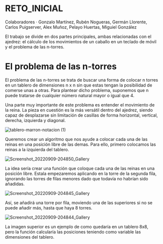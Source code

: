 # RETO_INICIAL

Colaboradores
· Gonzalo Martínez, Rubén Nogueras, Germán Llorente, Carlos Puigserver, Alex Muñoz, Pelayo Huertas, Miguiel González

El trabajo se divide en dos partes principales, ambas relacionadas con el ajedrez: el cálculo de los movimientos de un caballo en un teclado de móvil y el problema de las n-torres.

# El problema de las n-torres

El problema de las n-torres se trata de buscar una forma de colocar n torres en un tablero de dimensiones n x n sin que estas tengan la posibilidad de comerse unas a otras. Para plantear dicho problema, suponemos que n puede tratarse de cualquier número natural mayor o igual que 4.

Una parte muy importante de este problema es entender el movimiento de la reina. La pieza en cuestión es la más versátil dentro del ajedrez, siendo capaz de desplazarse sin limitación de casillas de forma horizontal, vertical, derecha, izquierda y diagonal.

![tablero-marron-notacion (1)](https://user-images.githubusercontent.com/91720991/189424786-e39c9a33-f8ba-4b27-8933-4fae6e1c7806.png)

Queremos crear un algoritmo que nos ayude a colocar cada una de las reinas en una posición libre de las demas. Para ello, primero colocamos las reinas a la izquierda del tablero.

![Screenshot_20220909-204850_Gallery](https://user-images.githubusercontent.com/91720991/189425131-ea98d4d4-3c0b-43e3-9061-f09bf1e58911.jpg)

La idea sería crear una función que coloque cada una de las reinas en una posición libre. Estala empezaremos aplicando en la torre de la segunda fila, ignorando las torres de filas menores dado que todavía no habrían sido añadidas. 

![Screenshot_20220909-204845_Gallery](https://user-images.githubusercontent.com/91720991/189425152-447e9dc8-e9d2-4020-a40a-c12db6ae568a.jpg)

Así, se añadirá una torre por fila, moviendo una de las superiores si no se puede añadir más, hasta que haya 8 torres.

![Screenshot_20220909-204844_Gallery](https://user-images.githubusercontent.com/91720991/189425171-d64a6a7f-afe9-45a3-bf4f-7af591be30b1.jpg)

La imagen superior es un ejemplo de como quedaría en un tablero 8x8, pero la función calcularía las posiciones teniendo como variable las dimensiones del tablero.
